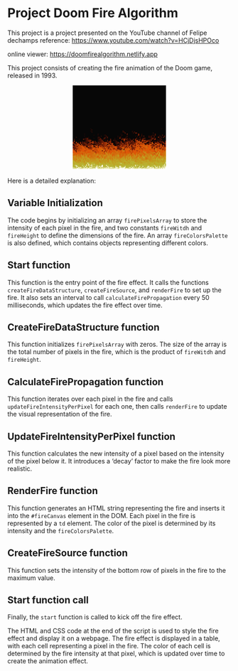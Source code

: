 # Project Doom Fire Algorithm
This project is a project presented on the YouTube channel of Felipe dechamps reference: https://www.youtube.com/watch?v=HCjDjsHPOco

online viewer: https://doomfirealgorithm.netlify.app

This project consists of creating the fire animation of the Doom game, released in 1993.

<div align="center">
  <img src="https://github.com/LuccasHenrique13/Doom-fireAlgorithm/blob/main/DoomFire.gif">
</div>


Here is a detailed explanation:

## Variable Initialization

The code begins by initializing an array  `firePixelsArray`  to store the intensity of each pixel in the fire, and two constants  `fireWitdh`  and  `fireHeight`  to define the dimensions of the fire. An array  `fireColorsPalette`  is also defined, which contains objects representing different colors.

## **Start function**

This function is the entry point of the fire effect. It calls the functions  `createFireDataStructure`,  `createFireSource`, and  `renderFire`  to set up the fire. It also sets an interval to call  `calculateFirePropagation`  every 50 milliseconds, which updates the fire effect over time.

## **CreateFireDataStructure function**

 This function initializes  `firePixelsArray`  with zeros. The size of the array is the total number of pixels in the fire, which is the product of  `fireWitdh`  and  `fireHeight`.

## **CalculateFirePropagation function**

 This function iterates over each pixel in the fire and calls  `updateFireIntensityPerPixel`  for each one, then calls  `renderFire`  to update the visual representation of the fire.

## **UpdateFireIntensityPerPixel function**

 This function calculates the new intensity of a pixel based on the intensity of the pixel below it. It introduces a ‘decay’ factor to make the fire look more realistic.

## **RenderFire function**

This function generates an HTML string representing the fire and inserts it into the  `#fireCanvas`  element in the DOM. Each pixel in the fire is represented by a  `td`  element. The color of the pixel is determined by its intensity and the  `fireColorsPalette`.

## **CreateFireSource function**

 This function sets the intensity of the bottom row of pixels in the fire to the maximum value.

## **Start function call**

 Finally, the  `start`  function is called to kick off the fire effect.

The HTML and CSS code at the end of the script is used to style the fire effect and display it on a webpage. The fire effect is displayed in a table, with each cell representing a pixel in the fire. The color of each cell is determined by the fire intensity at that pixel, which is updated over time to create the animation effect.
